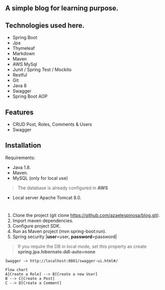 ## A simple blog for learning purpose.

## Technologies used here.
- Spring Boot
- Jpa
- Thymeleaf
- Markdown
- Maven
- AWS MySql
- Junit / Spring Test / Mockito
- Restful
- Git
- Java 8
- Swagger
- Spring Boot AOP

## Features
- CRUD Post, Roles, Comments & Users
- Swagger


## Installation

Requirements:

- Java 1.8.
- Maven.
- MySQL (only for local use)
 > The database is already configured in **AWS**
- Local server Apache Tomcat 8.0.



#

1. Clone the project (git clone https://github.com/azaelespinosa/blog.git).
2. Import maven dependencies. 
3. Configure project SDK.
2. Run as Maven project (mvn spring-boot:run).
4. Spring security |**user**=user, **password**=password|

> If you require the DB in local mode, set this property as create **spring.jpa.hibernate.ddl-auto=none**



```mermaid
Swagger -> http://localhost:8081/swagger-ui.html#/
```

```mermaid
Flow chart
A[Create a Role] --> B[Create a new User]
B --> C[Create a Post]
C --> D[Create a Comment]
```